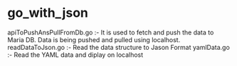 # go_with_json

apiToPushAnsPullFromDb.go :- 
      It is used to fetch and push the data to Maria DB.
      Data is being pushed and pulled using localhost.
readDataToJson.go :-
      Read the data structure to Jason Format
yamlData.go :- 
      Read the YAML data and diplay on localhost
